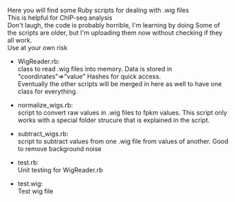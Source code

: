 Here you will find some Ruby scripts for dealing with .wig files  
This is helpful for ChIP-seq analysis  
Don't laugh, the code is probably horrible, I'm learning by doing
Some of the scripts are older, but I'm uploading them now without checking if they all work.  
Use at your own risk

- WigReader.rb:   
class to read .wig files into memory. Data is stored in "coordinates"=>"value" Hashes for quick access.  
Eventually the other scripts will be merged in here as well to have one class for everything.

- normalize_wigs.rb:  
script to convert raw values in .wig files to fpkm values. This script only works with a special folder strucure that is explained in the script.

- subtract_wigs.rb:  
script to subtract values from one .wig file from values of another. Good to remove background noise

- test.rb:  
Unit testing for WigReader.rb  

- test.wig:  
Test wig file  



